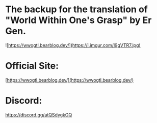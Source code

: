 # The backup for the translation of "World Within One's Grasp" by Er Gen.

![https://wwogtl.bearblog.dev/](https://i.imgur.com/l9gVTR7.jpg)

# Official Site:

[https://wwogtl.bearblog.dev/](https://wwogtl.bearblog.dev/)

# Discord:

https://discord.gg/atQSdygkGQ

